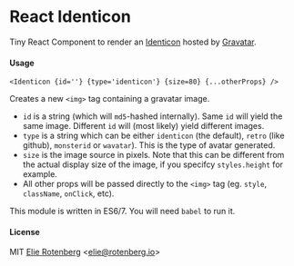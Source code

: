 React Identicon
===============

Tiny React Component to render an [Identicon](http://en.wikipedia.org/wiki/Identicon) hosted by [Gravatar](https://en.gravatar.com/).

#### Usage

`<Identicon {id=''} {type='identicon'} {size=80} {...otherProps} />`

Creates a new `<img>` tag containing a gravatar image.

- `id` is a string (which will `md5`-hashed internally). Same `id` will yield the same image. Different `id` will (most likely) yield different images.
- `type` is a string which can be either `identicon` (the default), `retro` (like github), `monsterid` or `wavatar`). This is the type of avatar generated.
- `size` is the image source in pixels. Note that this can be different from the actual display size of the image, if you specifcy `styles.height` for example.
- All other props will be passed directly to the `<img>` tag (eg. `style`, `className`, `onClick`, etc).

This module is written in ES6/7. You will need `babel` to run it.

#### License

MIT [Elie Rotenberg](http://elie.rotenberg.io) <[elie@rotenberg.io](mailto:elie@rotenberg.io)>
